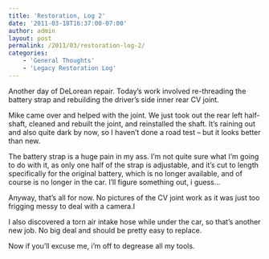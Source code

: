 ```yaml
---
title: 'Restoration, Log 2'
date: '2011-03-18T16:37:00-07:00'
author: admin
layout: post
permalink: /2011/03/restoration-log-2/
categories:
    - 'General Thoughts'
    - 'Legacy Restoration Log'
---
```


Another day of DeLorean repair. Today’s work involved re-threading the battery strap and rebuilding the driver’s side inner rear CV joint.

Mike came over and helped with the joint. We just took out the rear left half-shaft, cleaned and rebuilt the joint, and reinstalled the shaft. It’s raining out and also quite dark by now, so I haven’t done a road test – but it looks better than new.

The battery strap is a huge pain in my ass. I’m not quite sure what I’m going to do with it, as only one half of the strap is adjustable, and it’s cut to length specifically for the original battery, which is no longer available, and of course is no longer in the car. I’ll figure something out, i guess…

Anyway, that’s all for now. No pictures of the CV joint work as it was just too frigging messy to deal with a camera.I

I also discovered a torn air intake hose while under the car, so that’s another new job. No big deal and should be pretty easy to replace.

Now if you’ll excuse me, i’m off to degrease all my tools.